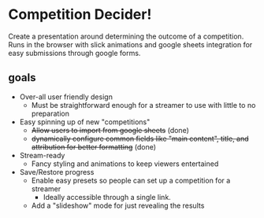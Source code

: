 # Competition Decider!

Create a presentation around determining the outcome of a competition. Runs in the browser with slick animations and google sheets integration for easy submissions through google forms. 

## goals
- Over-all user friendly design
	- Must be straightforward enough for a streamer to use with little to no preparation
- Easy spinning up of new "competitions"
	- ~~Allow users to import from google sheets~~ (done)
	- ~~dynamically configure common fields like "main content", title, and attribution for better formatting~~ (done)
- Stream-ready
	- Fancy styling and animations to keep viewers entertained
- Save/Restore progress
	- Enable easy presets so people can set up a competition for a streamer
		- Ideally accessible through a single link.
	- Add a "slideshow" mode for just revealing the results
